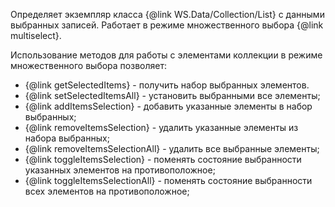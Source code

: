Определяет экземпляр класса {@link WS.Data/Collection/List} с данными выбранных записей.
Работает в режиме множественного выбора {@link multiselect}.

Использование методов для работы с элементами коллекции в режиме множественного выбора позволяет:
<ul>
    <li>{@link getSelectedItems} - получить набор выбранных элементов.</li>
    <li>{@link setSelectedItemsAll} - установить выбранными все элементы;</li>
    <li>{@link addItemsSelection} - добавить указанные элементы в набор выбранных;</li>
    <li>{@link removeItemsSelection} - удалить указанные элементы из набора выбранных;</li>
    <li>{@link removeItemsSelectionAll} - удалить все выбранные элементы;</li>
    <li>{@link toggleItemsSelection} - поменять состояние выбранности указанных элементов на противоположное;</li>
    <li>{@link toggleItemsSelectionAll} - поменять состояние выбранности всех элементов на противоположное;</li>
</ul>
